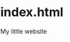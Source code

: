 # index.html
<html lang="en">
<head>
  <meta charset="UTF-8">
  <meta name="viewport" content="width=device-width,initial - scale=2.2"
  <title>My little website</title>
  <style>
    body{
      margin:0;
      font: arial;
      padding:1;
}
nav a {
  background-color: #f4f4f4;
  text-align: center;
}
main{
  padding: 20px;
}
footer{
  background-color: #333;
  color: red;
  text-align: center;
}
  </style>

